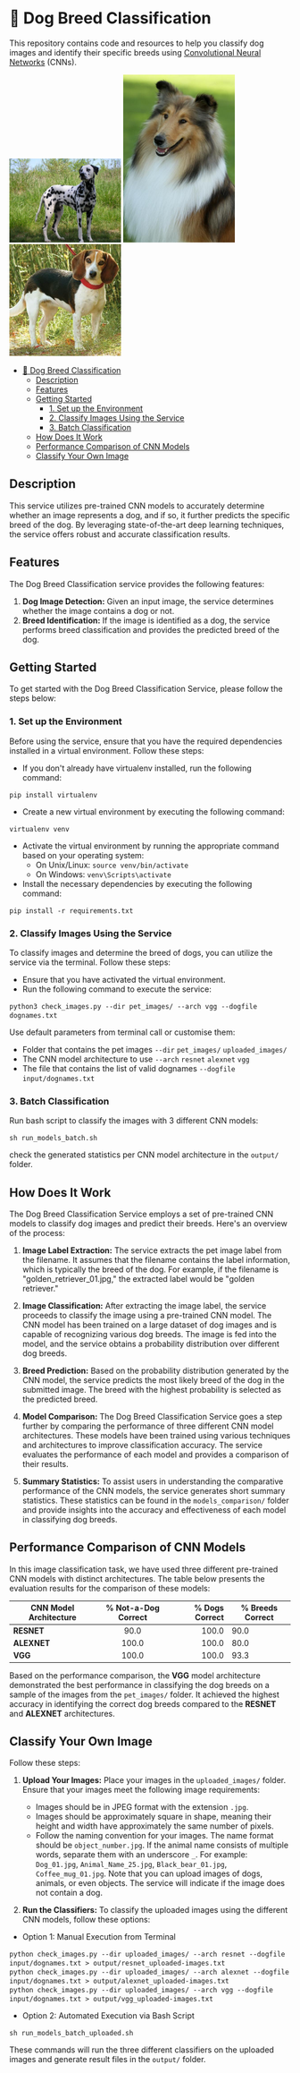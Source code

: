 # :dog: Dog Breed Classification

This repository contains code and resources to help you classify dog images and identify their specific breeds using [Convolutional Neural Networks](https://en.wikipedia.org/wiki/Convolutional_neural_network) (CNNs).

<p float="left">
  <img src="pet_images/Dalmatian_04068.jpg" width="200" />
  <img src="pet_images/Collie_03797.jpg" width="200" /> 
  <img src="pet_images/Beagle_01170.jpg" width="200" />
</p>

- [:dog: Dog Breed Classification](#dog-dog-breed-classification)
  - [Description](#description)
  - [Features](#features)
  - [Getting Started](#getting-started)
    - [1. Set up the Environment](#1-set-up-the-environment)
    - [2. Classify Images Using the Service](#2-classify-images-using-the-service)
    - [3. Batch Classification](#3-batch-classification)
  - [How Does It Work](#how-does-it-work)
  - [Performance Comparison of CNN Models](#performance-comparison-of-cnn-models)
  - [Classify Your Own Image](#classify-your-own-image)


## Description
This service utilizes pre-trained CNN models to accurately determine whether an image represents a dog, and if so, it further predicts the specific breed of the dog. By leveraging state-of-the-art deep learning techniques, the service offers robust and accurate classification results.

## Features
The Dog Breed Classification service provides the following features:

1. **Dog Image Detection:** Given an input image, the service determines whether the image contains a dog or not.
2. **Breed Identification:** If the image is identified as a dog, the service performs breed classification and provides the predicted breed of the dog.

## Getting Started

To get started with the Dog Breed Classification Service, please follow the steps below:

### 1. Set up the Environment
Before using the service, ensure that you have the required dependencies installed in a virtual environment. Follow these steps:

* If you don't already have virtualenv installed, run the following command:
```
pip install virtualenv
```
* Create a new virtual environment by executing the following command:
```
virtualenv venv
```
* Activate the virtual environment by running the appropriate command based on your operating system:
  - On Unix/Linux:
        ```
        source venv/bin/activate
        ```
  - On Windows:
        ```
        venv\Scripts\activate
        ```
* Install the necessary dependencies by executing the following command:
```
pip install -r requirements.txt
```

### 2. Classify Images Using the Service
To classify images and determine the breed of dogs, you can utilize the service via the terminal. Follow these steps:

* Ensure that you have activated the virtual environment.
* Run the following command to execute the service:
```
python3 check_images.py --dir pet_images/ --arch vgg --dogfile dognames.txt
```
Use default parameters from terminal call or customise them: 
  - Folder that contains the pet images `--dir`
          `pet_images/`
          `uploaded_images/`
  - The CNN model architecture to use `--arch`
          `resnet` 
          `alexnet`
          `vgg`
  - The file that contains the list of valid dognames `--dogfile`
          `input/dognames.txt`

### 3. Batch Classification
Run bash script to classify the images with 3 different CNN models:
```
sh run_models_batch.sh
```
check the generated statistics per CNN model architecture in the `output/` folder.

## How Does It Work
The Dog Breed Classification Service employs a set of pre-trained CNN models to classify dog images and predict their breeds. Here's an overview of the process:

1. **Image Label Extraction:** The service extracts the pet image label from the filename. It assumes that the filename contains the label information, which is typically the breed of the dog. For example, if the filename is "golden_retriever_01.jpg," the extracted label would be "golden retriever."

2. **Image Classification:** After extracting the image label, the service proceeds to classify the image using a pre-trained CNN model. The CNN model has been trained on a large dataset of dog images and is capable of recognizing various dog breeds. The image is fed into the model, and the service obtains a probability distribution over different dog breeds.

3. **Breed Prediction:** Based on the probability distribution generated by the CNN model, the service predicts the most likely breed of the dog in the submitted image. The breed with the highest probability is selected as the predicted breed.

4. **Model Comparison:** The Dog Breed Classification Service goes a step further by comparing the performance of three different CNN model architectures. These models have been trained using various techniques and architectures to improve classification accuracy. The service evaluates the performance of each model and provides a comparison of their results.

5. **Summary Statistics:** To assist users in understanding the comparative performance of the CNN models, the service generates short summary statistics. These statistics can be found in the `models_comparison/` folder and provide insights into the accuracy and effectiveness of each model in classifying dog breeds.


## Performance Comparison of CNN Models

In this image classification task, we have used three different pre-trained CNN models with distinct architectures. The table below presents the evaluation results for the comparison of these models:

| CNN Model Architecture | % Not-a-Dog Correct | % Dogs Correct | % Breeds Correct |
|-------------|:-----:|------:|------|
| **RESNET**  |  90.0 | 100.0 | 90.0 |
| **ALEXNET** | 100.0 | 100.0 | 80.0 |
| **VGG**     | 100.0 | 100.0 | 93.3 |

Based on the performance comparison, the **VGG** model architecture demonstrated the best performance in classifying the dog breeds on a sample of the images from the `pet_images/` folder. It achieved the highest accuracy in identifying the correct dog breeds compared to the **RESNET** and **ALEXNET** architectures.

## Classify Your Own Image
Follow these steps:

1. **Upload Your Images:** Place your images in the `uploaded_images/` folder. Ensure that your images meet the following image requirements:
   - Images should be in JPEG format with the extension `.jpg`.
   - Images should be approximately square in shape, meaning their height and width have approximately the same number of pixels.
   - Follow the naming convention for your images. The name format should be `object_number.jpg`. If the animal name consists of multiple words, separate them with an underscore `_`. For example: `Dog_01.jpg`, `Animal_Name_25.jpg`, `Black_bear_01.jpg`, `Coffee_mug_01.jpg`.
Note that you can upload images of dogs, animals, or even objects. The service will indicate if the image does not contain a dog.

2. **Run the Classifiers:** To classify the uploaded images using the different CNN models, follow these options:
* Option 1: Manual Execution from Terminal
```
python check_images.py --dir uploaded_images/ --arch resnet --dogfile input/dognames.txt > output/resnet_uploaded-images.txt
python check_images.py --dir uploaded_images/ --arch alexnet --dogfile input/dognames.txt > output/alexnet_uploaded-images.txt
python check_images.py --dir uploaded_images/ --arch vgg --dogfile input/dognames.txt > output/vgg_uploaded-images.txt
```
* Option 2: Automated Execution via Bash Script
```
sh run_models_batch_uploaded.sh
```
These commands will run the three different classifiers on the uploaded images and generate result files in the `output/` folder.